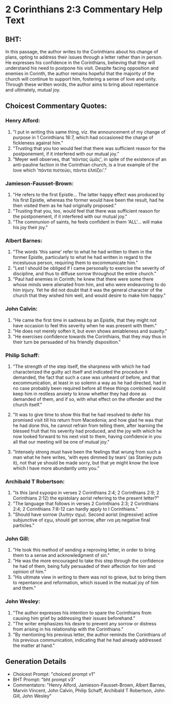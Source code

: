 # 2 Corinthians 2:3 Commentary Help Text

## BHT:
In this passage, the author writes to the Corinthians about his change of plans, opting to address their issues through a letter rather than in person. He expresses his confidence in the Corinthians, believing that they will understand his need to postpone his visit. Despite facing opposition and enemies in Corinth, the author remains hopeful that the majority of the church will continue to support him, fostering a sense of love and unity. Through these written words, the author aims to bring about repentance and ultimately, mutual joy.

## Choicest Commentary Quotes:
### Henry Alford:
1. "I put in writing this same thing, viz. the announcement of my change of purpose in 1 Corinthians 16:7, which had occasioned the charge of fickleness against him."
2. "Trusting that you too would feel that there was sufficient reason for the postponement, if it interfered with our mutual joy."
3. "Meyer well observes, that 'πάντας ὑμᾶς', in spite of the existence of an anti-pauline faction in the Corinthian church, is a true example of the love which 'πάντα πιστεύει, πάντα ἐλπίζει'."

### Jamieson-Fausset-Brown:
1. "He refers to the first Epistle... The latter happy effect was produced by his first Epistle, whereas the former would have been the result, had he then visited them as he had originally proposed."
2. "Trusting that you, too, would feel that there was sufficient reason for the postponement, if it interfered with our mutual joy."
3. "The communion of saints, he feels confident in them 'ALL'... will make his joy their joy."

### Albert Barnes:
1. "The words 'this same' refer to what he had written to them in the former Epistle, particularly to what he had written in regard to the incestuous person, requiring them to excommunicate him."
2. "Lest I should be obliged if I came personally to exercise the severity of discipline, and thus to diffuse sorrow throughout the entire church."
3. "Paul had enemies in Corinth; he knew that there were some there whose minds were alienated from him, and who were endeavoring to do him injury. Yet he did not doubt that it was the general character of the church that they wished him well, and would desire to make him happy."

### John Calvin:
1. "He came the first time in sadness by an Epistle, that they might not have occasion to feel this severity when he was present with them."
2. "He does not merely soften it, but even shows amiableness and suavity."
3. "He exercises confidence towards the Corinthians, that they may thus in their turn be persuaded of his friendly disposition."

### Philip Schaff:
1. "The strength of the step itself, the sharpness with which he had characterized the guilty act itself and indicated the procedure it demanded, the fact that such a case was unheard of before, and that excommunication, at least in so solemn a way as he had directed, had in no case probably been required before all these things combined would keep him in restless anxiety to know whether they had done as demanded of them, and if so, with what effect on the offender and the church itself." 

2. "It was to give time to show this that he had resolved to defer his promised visit till his return from Macedonia; and how glad he was that he had done this, he cannot refrain from telling them, after learning the blessed fruit that his severity had produced, and the joy with which he now looked forward to his next visit to them, having confidence in you all that our meeting will be one of mutual joy."

3. "Intensely strong must have been the feelings that wrung from such a man what he here writes, ‘with eyes dimmed by tears’ (as Stanley puts it), not that ye should be made sorry, but that ye might know the love which I have more abundantly unto you."

### Archibald T Robertson:
1. "Is this (and εγραψα in verses 2 Corinthians 2:4; 2 Corinthians 2:9; 2 Corinthians 2:12) the epistolary aorist referring to the present letter?" 
2. "The language that follows in verses 2 Corinthians 2:3; 2 Corinthians 2:4; 2 Corinthians 7:8-12 can hardly apply to I Corinthians."
3. "Should have sorrow (λυπην σχω). Second aorist (ingressive) active subjunctive of εχω, should get sorrow, after ινα μη negative final particles."

### John Gill:
1. "He took this method of sending a reproving letter, in order to bring them to a sense and acknowledgment of sin."
2. "He was the more encouraged to take this step through the confidence he had of them, being fully persuaded of their affection for him and opinion of him."
3. "His ultimate view in writing to them was not to grieve, but to bring them to repentance and reformation, which issued in the mutual joy of him and them."

### John Wesley:
1. "The author expresses his intention to spare the Corinthians from causing him grief by addressing their issues beforehand."
2. "The writer emphasizes his desire to prevent any sorrow or distress from arising in his relationship with the Corinthians."
3. "By mentioning his previous letter, the author reminds the Corinthians of his previous communication, indicating that he had already addressed the matter at hand."


## Generation Details
- Choicest Prompt: "choicest prompt v1"
- BHT Prompt: "bht prompt v3"
- Commentators: "Henry Alford, Jamieson-Fausset-Brown, Albert Barnes, Marvin Vincent, John Calvin, Philip Schaff, Archibald T Robertson, John Gill, John Wesley"

